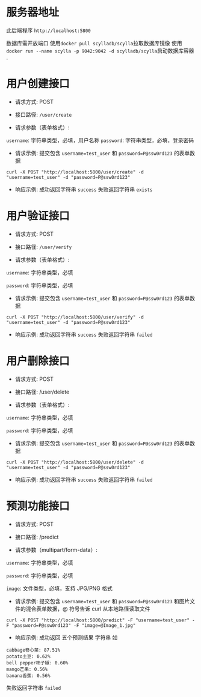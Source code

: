 # 服务器地址

此后端程序
`http://localhost:5800`

数据库需开放端口
使用`docker pull scylladb/scylla`拉取数据库镜像
使用`docker run --name scylla -p 9042:9042 -d scylladb/scylla`启动数据库容器
.

# 用户创建接口

- 请求方式: POST

- 接口路径: `/user/create`

- 请求参数（表单格式）:

`username`: 字符串类型，必填，用户名称
`password`: 字符串类型，必填，登录密码

- 请求示例:
提交包含 `username=test_user` 和 `password=P@ssw0rd123` 的表单数据
```
curl -X POST "http://localhost:5800/user/create" -d "username=test_user" -d "password=P@ssw0rd123"
```

- 响应示例:
成功返回字符串 `success` 失败返回字符串 `exists`


# 用户验证接口

- 请求方式: POST

- 接口路径: `/user/verify`

- 请求参数（表单格式）:

`username`: 字符串类型，必填

`password`: 字符串类型，必填

- 请求示例:
提交包含 `username=test_user` 和 `password=P@ssw0rd123` 的表单数据
```
curl -X POST "http://localhost:5800/user/verify" -d "username=test_user" -d "password=P@ssw0rd123"
```

- 响应示例:
成功返回字符串 `success` 失败返回字符串 `failed`


# 用户删除接口

- 请求方式: POST

- 接口路径: /user/delete

- 请求参数（表单格式）:

`username`: 字符串类型，必填

`password`: 字符串类型，必填

- 请求示例:
提交包含 `username=test_user` 和 `password=P@ssw0rd123` 的表单数据
```
curl -X POST "http://localhost:5800/user/delete" -d "username=test_user" -d "password=P@ssw0rd123"
```

- 响应示例:
成功返回字符串 `success` 失败返回字符串 `failed`


# 预测功能接口

- 请求方式: POST

- 接口路径: /predict

- 请求参数（multipart/form-data）:

`username`: 字符串类型，必填

`password`: 字符串类型，必填

`image`: 文件类型，必填，支持 JPG/PNG 格式


- 请求示例:
提交包含 `username=test_user` 和 `password=P@ssw0rd123` 和图片文件的混合表单数据，@ 符号告诉 curl 从本地路径读取文件
```
curl -X POST "http://localhost:5800/predict" -F "username=test_user" -F "password=P@ssw0rd123" -F "image=@Image_1.jpg"
```


- 响应示例:
成功返回 五个预测结果 字符串
如
```
cabbage卷心菜: 87.51%
potato土豆: 0.62%
bell pepper柿子椒: 0.60%
mango芒果: 0.56%
banana香蕉: 0.56%
```
失败返回字符串 `failed`
